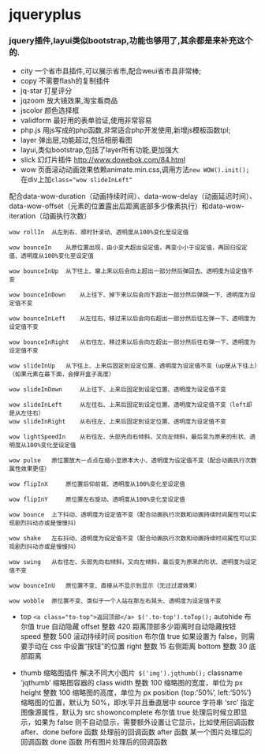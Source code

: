 # jqueryplus
### jquery插件,layui类似bootstrap,功能也够用了,其余都是来补充这个的.
- city  一个省市县插件,可以展示省市,配合weui省市县非常棒;
- copy 不需要flash的复制插件
- jq-star 打星评分
- jqzoom 放大镜效果,淘宝看商品
- jscolor 颜色选择框
- validform 最好用的表单验证,使用非常容易
- php.js 用js写成的php函数,非常适合php开发使用,新增js模板函数tpl;
- layer 弹出层,功能超过,包括相册看图
- layui,类似bootstrap,包括了layer所有功能,更加强大
- slick 幻灯片插件 <http://www.dowebok.com/84.html>
- wow 页面滚动动画效果依赖animate.min.css,调用方法`new WOW().init();` 在div上加`class="wow slideInLeft"`

配合data-wow-duration（动画持续时间）、data-wow-delay（动画延迟时间）、data-wow-offset（元素的位置露出后距离底部多少像素执行）和data-wow-iteration（动画执行次数）
~~~
wow rollIn 	从左到右、顺时针滚动、透明度从100%变化至设定值
  	 
wow bounceIn 	从原位置出现，由小变大超出设定值，再变小小于设定值，再回归设定值、透明度从100%变化至设定值

wow bounceInUp 	从下往上、窜上来以后会向上超出一部分然后弹回去、透明度为设定值不变

wow bounceInDown 	从上往下、掉下来以后会向下超出一部分然后弹跳一下、透明度为设定值不变

wow bounceInLeft 	从左往右、移过来以后会向右超出一部分然后往左弹一下、透明度为设定值不变

wow bounceInRight 	从右往左、移过来以后会向左超出一部分然后往右弹一下、透明度为设定值不变
  	 
wow slideInUp 	从下往上、上来后固定到设定位置、透明度为设定值不变（up是从下往上）（如果元素在最下面，会撑开盒子高度）

wow slideInDown 	从上往下、上来后固定到设定位置、透明度为设定值不变

wow slideInLeft 	从左往右、上来后固定到设定位置、透明度为设定值不变（left却是从左往右）
wow slideInRight 	从右往左、上来后固定到设定位置、透明度为设定值不变
  	 
wow lightSpeedIn 	从右往左、头部先向右倾斜，又向左倾斜，最后变为原来的形状、透明度从100%变化至设定值

wow pulse 	原位置放大一点点在缩小至原本大小、透明度为设定值不变（配合动画执行次数属性效果更佳）

wow flipInX 	原位置后仰前栽、透明度从100%变化至设定值

wow flipInY 	原位置左右旋动、透明度从100%变化至设定值

wow bounce 	上下抖动、透明度为设定值不变（配合动画执行次数和动画持续时间属性可以实现剧烈抖动亦或是慢慢抖）

wow shake 	左右抖动、透明度为设定值不变（配合动画执行次数和动画持续时间属性可以实现剧烈抖动亦或是慢慢抖）

wow swing 	从右往左、头部先向右倾斜，又向左倾斜，最后变为原来的形状、透明度为设定值不变

wow bounceInU 	原位置不变、直接从不显示到显示（无过过渡效果）

wow wobble 	原位置不变、类似于一个人站在那左右晃头、透明度为设定值不变

~~~

-  top  `<a class="to-top">返回顶部</a> $('.to-top').toTop();`
autohide 	布尔值 	true 	自动隐藏
offset 	整数 	420 	距离顶部多少距离时自动隐藏按钮
speed 	整数 	500 	滚动持续时间
position 	布尔值 	true 	如果设置为 false，则需要手动在 css 中设置“按钮”的位置
right 	整数 	15 	右侧距离
bottom 	整数 	30 	底部距离


- thumb 缩略图插件 解决不同大小图片` $('img').jqthumb();`
classname 		‘jqthumb’ 	缩略图容器的 class
width 	整数 	100 	缩略图的宽度，单位为 px
height 	整数 	100 	缩略图的高度，单位为 px
position 		{top:’50%’, left:’50%’} 	缩略图的位置，默认为 50%，即水平并且垂直居中
source 	字符串 	‘src’ 	指定图像源属性，默认为 src
showoncomplete 	布尔值 	true 	处理后时候立即显示，如果为 false 则不自动显示，需要额外设置让它显示，比如使用回调函数 after、done
before 	函数 		处理前的回调函数
after 	函数 		某一个图片处理后的回调函数
done 	函数 		所有图片处理后的回调函数


